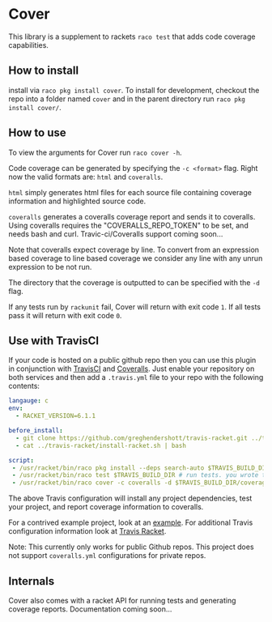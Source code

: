 # Cover

This library is a supplement to rackets `raco test` that adds code coverage capabilities.

## How to install

install via `raco pkg install cover`. To install for development, checkout the repo into a folder named `cover` and in the parent directory run `raco pkg install cover/`.

## How to use

To view the arguments for Cover run `raco cover -h`.

Code coverage can be generated by specifying the `-c <format>` flag.
Right now the valid formats are: `html` and `coveralls`.

`html` simply generates html files for each source file containing coverage information and
highlighted source code.

`coveralls` generates a coveralls coverage report and sends it to coveralls.
Using coveralls requires the "COVERALLS_REPO_TOKEN" to be set, and needs bash and curl.
Travic-ci/Coveralls support coming soon...

Note that coveralls expect coverage by line. To convert from an expression based coverage to line based coverage we consider any line with any unrun expression to be not run.

The directory that the coverage is outputted to can be specified with the `-d` flag.

If any tests run by `rackunit` fail, Cover will return with exit code `1`. If all tests pass it will return with exit code `0`.

## Use with TravisCI

If your code is hosted on a public github repo then you can use this plugin in conjunction with [TravisCI](https://travis-ci.org/) and [Coveralls](https://coveralls.io/).
Just enable your repository on both services and then add a `.travis.yml` file to your repo with the following contents:
```yml
langauge: c
env:
  - RACKET_VERSION=6.1.1

before_install:
  - git clone https://github.com/greghendershott/travis-racket.git ../travis-racket
  - cat ../travis-racket/install-racket.sh | bash

script:
 - /usr/racket/bin/raco pkg install --deps search-auto $TRAVIS_BUILD_DIR # install dependencies
 - /usr/racket/bin/raco test $TRAVIS_BUILD_DIR # run tests. you wrote tests, right?
 - /usr/racket/bin/raco cover -c coveralls -d $TRAVIS_BUILD_DIR/coverage . # generate coverage information
```
The above Travis configuration will install any project dependencies, test your project, and report coverage information to coveralls.

For a contrived example project, look at an [example](https://github.com/rpless/rkt-ci-example).
For additional Travis configuration information look at [Travis Racket](https://github.com/greghendershott/travis-racket).

Note: This currently only works for public Github repos. This project does not support `coveralls.yml` configurations for private repos.

## Internals

Cover also comes with a racket API for running tests and generating coverage reports. Documentation coming soon...
